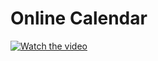 # Online Calendar

[![Watch the video](https://img.youtube.com/vi/T-D1KVIuvjA/maxresdefault.jpg)]([https://youtu.be/T-D1KVIuvjA](https://www.youtube.com/watch?v=3SK3Prfz6nc&t=526s))
